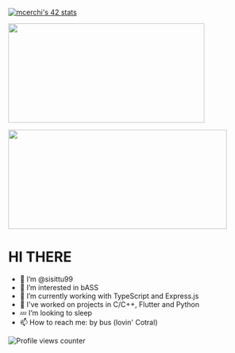 [![mcerchi's 42 stats](https://badge42.vercel.app/api/v2/cl2rgldpg003009ml52tile1w/stats?cursusId=21&coalitionId=124)](https://github.com/JaeSeoKim/badge42)

<a href="https://github.com/sisittu99"><img src="https://awesome-github-stats.azurewebsites.net/user-stats/sisittu99?cardType=level&theme=tokyonight" width="395" height="200"></a> 

<a href="https://github.com/sisittu99?tab=repositories"><img src="https://github-readme-stats.vercel.app/api/top-langs/?username=sisittu99&layout=compact&theme=tokyonight" width="440" height="200"></a>

# HI THERE
- 👋 I’m @sisittu99
- 👀 I’m interested in bASS
- 🌱 I’m currently working with TypeScript and Express.js
- 🌳 I've worked on projects in C/C++, Flutter and Python
- 💤 I’m looking to sleep
- 📫 How to reach me: by bus (lovin' Cotral)

![Profile views counter](https://komarev.com/ghpvc/?username=sisittu99&&style=flat-square)
<!---
sisittu99/sisittu99 is a ✨ special ✨ repository because its `README.md` (this file) appears on your GitHub profile.
You can click the Preview link to take a look at your changes.
--->
